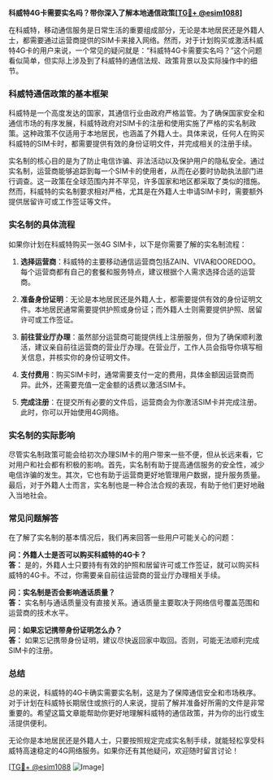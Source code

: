 **科威特4G卡需要实名吗？带你深入了解本地通信政策[[TG💪+ @esim1088](https://t.me/s/esim1088)]**

在科威特，移动通信服务是日常生活的重要组成部分，无论是本地居民还是外籍人士，都需要通过运营商提供的SIM卡来接入网络。然而，对于计划购买或激活科威特4G卡的用户来说，一个常见的疑问就是：“科威特4G卡需要实名吗？”这个问题看似简单，但实际上涉及到了科威特的通信法规、政策背景以及实际操作中的细节。

### 科威特通信政策的基本框架

科威特是一个高度发达的国家，其通信行业由政府严格监管。为了确保国家安全和通信市场的有序发展，科威特政府对SIM卡的注册和使用实施了严格的实名制政策。这种政策不仅适用于本地居民，也涵盖了外籍人士。具体来说，任何人在购买科威特的SIM卡时，都需要提供有效的身份证明文件，并完成相关的注册手续。

实名制的核心目的是为了防止电信诈骗、非法活动以及保护用户的隐私安全。通过实名制，运营商能够追踪到每一个SIM卡的使用者，从而在必要时协助执法部门进行调查。这一政策在全球范围内并不罕见，许多国家和地区都采取了类似的措施。然而，科威特的实名制要求相对严格，尤其是在外籍人士申请SIM卡时，需要额外提供居留许可或工作签证等文件。

### 实名制的具体流程

如果你计划在科威特购买一张4G SIM卡，以下是你需要了解的实名制流程：

1. **选择运营商**：科威特的主要移动通信运营商包括ZAIN、VIVA和OOREDOO。每个运营商都有自己的套餐和服务特点，建议根据个人需求选择合适的运营商。

2. **准备身份证明**：无论是本地居民还是外籍人士，都需要提供有效的身份证明文件。本地居民通常需要提供护照或身份证；而外籍人士则需要提供护照、居留许可或工作签证。

3. **前往营业厅办理**：虽然部分运营商可能提供线上注册服务，但为了确保顺利激活，建议亲自前往运营商的营业厅办理。在营业厅，工作人员会指导你填写相关信息，并核实你的身份证明文件。

4. **支付费用**：购买SIM卡时，通常需要支付一定的费用，具体金额因运营商而异。此外，还需要充值一定金额的话费以激活SIM卡。

5. **完成注册**：在提交所有必要的文件后，运营商会为你激活SIM卡并完成注册。此时，你可以开始使用4G网络。

### 实名制的实际影响

尽管实名制政策可能会给初次办理SIM卡的用户带来一些不便，但从长远来看，它对用户和社会都有积极的影响。首先，实名制有助于提高通信服务的安全性，减少电信诈骗的发生。其次，它也有助于运营商更好地管理用户数据，提升服务质量。最后，对于外籍人士而言，实名制也是一种合法合规的表现，有助于他们更好地融入当地社会。

### 常见问题解答

在了解了实名制的基本情况后，我们再来回答一些用户可能关心的问题：

**问：外籍人士是否可以购买科威特的4G卡？**  
**答：** 是的，外籍人士只要持有有效的护照和居留许可或工作签证，就可以购买科威特的4G卡。不过，你需要亲自前往运营商的营业厅办理相关手续。

**问：实名制是否会影响通话质量？**  
**答：** 实名制与通话质量没有直接关系。通话质量主要取决于网络信号覆盖范围和运营商的技术水平。

**问：如果忘记携带身份证明怎么办？**  
**答：** 如果忘记携带身份证明，建议尽快返回家中取回。否则，可能无法顺利完成SIM卡的注册。

### 总结

总的来说，科威特的4G卡确实需要实名制，这是为了保障通信安全和市场秩序。对于计划在科威特长期居住或旅行的人来说，提前了解并准备好所需的文件是非常重要的。希望这篇文章能帮助你更好地理解科威特的通信政策，并为你的出行或生活提供便利。

无论你是本地居民还是外籍人士，只要按照规定完成实名制手续，就能轻松享受科威特高速稳定的4G网络服务。如果你还有其他疑问，欢迎随时留言讨论！

[[TG💪+ @esim1088](https://t.me/s/esim1088) ![Image](https://i.postimg.cc/4NQfJmqS/Snipaste-2025-05-13-00-14-12.png)]